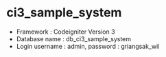 # ci3_sample_system
- Framework : Codeigniter Version 3
- Database name : db_ci3_sample_system
- Login username : admin, password : griangsak_wil
